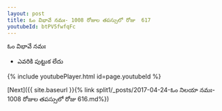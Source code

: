 ```yaml
---
layout: post
title: ఓం విభావే నమః- 1008 రోజుల తపస్సులో రోజు  617
youtubeId: btPV5fwfqFc
---
```

 
 
 ఓం విభావే నమః  
 
 -  ఎవరికి పుట్టుక లేదు 
 
  
 
  
 
 
 
 
 
 


{% include youtubePlayer.html id=page.youtubeId %}
 
[Next]({{ site.baseurl }}{% link  split1/_posts/2017-04-24-ఓం నిలయా నమః- 1008 రోజుల తపస్సులో రోజు  616.md%})
 
